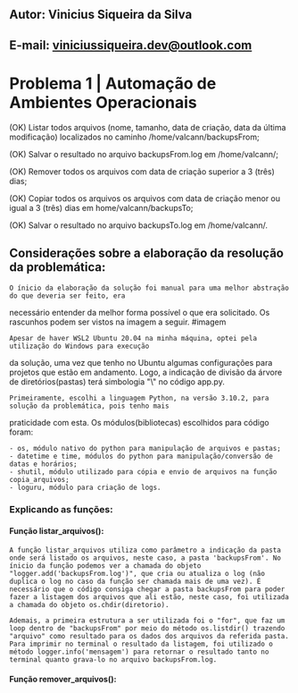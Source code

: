 ## Autor: Vinicius Siqueira da Silva
## E-mail: viniciussiqueira.dev@outlook.com


# Problema 1 | Automação de Ambientes Operacionais

(OK)    Listar todos arquivos (nome, tamanho, data de criação, data da última modificação) localizados no
        caminho /home/valcann/backupsFrom; 

(OK)    Salvar o resultado no arquivo backupsFrom.log em /home/valcann/;
        
(OK)    Remover todos os arquivos com data de criação superior a 3 (três) dias; 

(OK)    Copiar todos os arquivos os arquivos com data de criação menor ou igual a 3 (três) dias em
        home/valcann/backupsTo;

(OK)    Salvar o resultado no arquivo backupsTo.log em /home/valcann/.

## Considerações sobre a elaboração da resolução da problemática:

    O ínicio da elaboração da solução foi manual para uma melhor abstração do que deveria ser feito, era
necessário entender da melhor forma possível o que era solicitado. Os rascunhos podem ser vistos na imagem a seguir.
                #imagem
    
    Apesar de haver WSL2 Ubuntu 20.04 na minha máquina, optei pela utilização do Windows para execução
da solução, uma vez que tenho no Ubuntu algumas configurações para projetos que estão em andamento. Logo, 
a indicação de divisão da árvore de diretórios(pastas) terá simbologia "\\" no código app.py.

    Primeiramente, escolhi a linguagem Python, na versão 3.10.2, para solução da problemática, pois tenho mais
praticidade com esta. Os módulos(bibliotecas) escolhidos para código foram:

    - os, módulo nativo do python para manipulação de arquivos e pastas;
    - datetime e time, módulos do python para manipulação/conversão de datas e horários;
    - shutil, módulo utilizado para cópia e envio de arquivos na função copia_arquivos;
    - loguru, módulo para criação de logs.

### Explicando as funções:

#### Função listar_arquivos():

    A função listar_arquivos utiliza como parâmetro a indicação da pasta onde será listado os arquivos, neste caso, a pasta 'backupsFrom'. No ínicio da função podemos ver a chamada do objeto "logger.add('backupsFrom.log')", que cria ou atualiza o log (não duplica o log no caso da função ser chamada mais de uma vez). É necessário que o código consiga chegar a pasta backupsFrom para poder fazer a listagem dos arquivos que ali estão, neste caso, foi utilizada a chamada do objeto os.chdir(diretorio). 

    Ademais, a primeira estrutura a ser utilizada foi o "for", que faz um loop dentro de "backupsFrom" por meio do método os.listdir() trazendo "arquivo" como resultado para os dados dos arquivos da referida pasta. Para imprimir no terminal o resultado da listagem, foi utilizado o método logger.info('mensagem') para retornar o resultado tanto no terminal quanto grava-lo no arquivo backupsFrom.log.

#### Função remover_arquivos():

    

